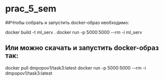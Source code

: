 # prac_5_sem

##Чтобы собрать и запустить docker-образ необходимо:

docker build -t ml_serv .
docker run -p 5000:5000 --rm -i ml_serv

## Или можно скачать и запустить docker-образ так:

docker pull dmpopov1/task3:latest
docker run -p 5000:5000 --rm -i dmpopov1/task3:latest

